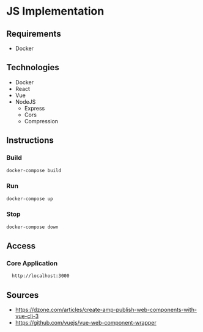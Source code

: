 # JS Implementation

## Requirements

* Docker

## Technologies

* Docker
* React
* Vue
* NodeJS
  * Express
  * Cors
  * Compression

## Instructions

### Build

```bash
docker-compose build
```

### Run

```bash
docker-compose up
```

### Stop

``` bash
docker-compose down
```

## Access

### Core Application

```bash
  http://localhost:3000
```

## Sources

* https://dzone.com/articles/create-amp-publish-web-components-with-vue-cli-3
* https://github.com/vuejs/vue-web-component-wrapper
